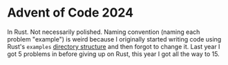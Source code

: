 # Advent of Code 2024
In Rust. Not necessarily polished. Naming convention (naming each problem "example") is weird because I originally started writing code using Rust's `examples` [directory structure](https://doc.rust-lang.org/cargo/guide/project-layout.html)
and then forgot to change it. Last year I got 5 problems in before giving up on Rust, this year I got all the way to 15.
